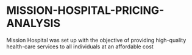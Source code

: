 # MISSION-HOSPITAL-PRICING-ANALYSIS
Mission Hospital was set up with the objective of providing high-quality health-care services to all individuals at an affordable cost
